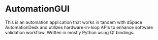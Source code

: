 # AutomationGUI
This is an automation application that works in tandem with dSpace AutomationDesk and utilizes hardware-in-loop APIs to enhance software validation workflow. Written in mostly Python using Qt bindings.
